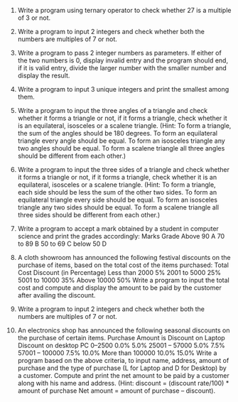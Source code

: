 1. Write a program using ternary operator to check whether 27 is a multiple of 3 or not.

2. Write a program to input 2 integers and check whether both the numbers are 
multiples of 7 or not.

3. Write a program to pass 2 integer numbers as parameters. If either of the two numbers is 0, display invalid entry
and the program should end, if it is valid entry, divide the larger number with the smaller number and display
the result.

4. Write a program to input 3 unique integers and print the smallest among them.

5. Write a program to input the three angles of a triangle and check whether it forms a triangle or not, if it forms
a triangle, check whether it is an equilateral, isosceles or a scalene triangle.
(Hint: To form a triangle, the sum of the angles should be 180 degrees.
To form an equilateral triangle every angle should be equal.
To form an isosceles triangle any two angles should be equal.
To form a scalene triangle all three angles should be different from each other.)

6. Write a program to input the three sides of a triangle and check whether it forms a triangle or not, if it forms a
triangle, check whether it is an equilateral, isosceles or a scalene triangle. (Hint: To form a triangle, each side
should be less the sum of the other two sides.
To form an equilateral triangle every side should be equal.
To form an isosceles triangle any two sides should be equal.
To form a scalene triangle all three sides should be different from each other.)

7. Write a program to accept a mark obtained by a student in computer science and print the grades accordingly:
Marks Grade
Above 90 A
70 to 89 B
50 to 69 C
below 50 D

8. A cloth showroom has announced the following festival discounts on the purchase of items, based on the total
cost of the items purchased:
Total Cost Discount (in Percentage)
Less than 2000 5%
2001 to 5000 25%
5001 to 10000 35%
Above 10000 50%
Write a program to input the total cost and compute and display the amount to be paid by the customer after
availing the discount.

9. Write a program to input 2 integers and check whether both the numbers are multiples of 7 or not.

10. An electronics shop has announced the following seasonal discounts on the purchase of certain items.
Purchase Amount is Discount on Laptop Discount on desktop PC
0–2500 0.0% 5.0%
25001 – 57000 5.0% 7.5%
57001 – 100000 7.5% 10.0%
More than 100000 10.0% 15.0%
Write a program based on the above criteria, to input name, address, amount of purchase and the type of
purchase (L for Laptop and D for Desktop) by a customer. Compute and print the net amount to be paid by a
customer along with his name and address.
(Hint: discount = (discount rate/100) * amount of purchase
Net amount = amount of purchase – discount).